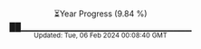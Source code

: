 <p align="center">
⏳Year Progress (9.84 %)<br>
██▁▁▁▁▁▁▁▁▁▁▁▁▁▁▁▁▁▁▁▁▁▁▁▁▁▁▁▁ <br>
<sub>Updated: Tue, 06 Feb 2024 00:08:40 GMT</sub>
</p>

